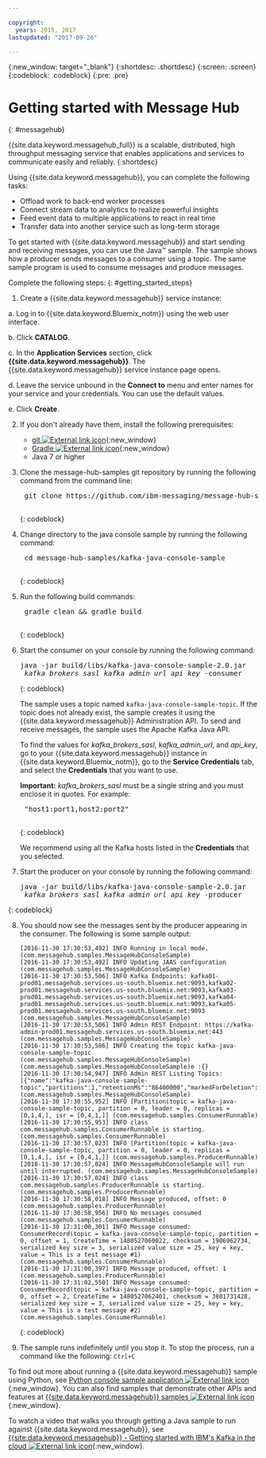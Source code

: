 ```yaml
---

copyright:
  years: 2015, 2017
lastupdated: "2017-09-26"

---
```


{:new_window: target="_blank"}
{:shortdesc: .shortdesc}
{:screen: .screen}
{:codeblock: .codeblock}
{:pre: .pre}

# Getting started with Message Hub
{: #messagehub}

{{site.data.keyword.messagehub_full}} is a scalable,
distributed, high throughput messaging service that enables applications and services to communicate easily and reliably.
{:shortdesc}

Using {{site.data.keyword.messagehub}}, you can 
complete the following tasks:

* Offload work to back-end worker processes
* Connect stream data to analytics to realize powerful insights
* Feed event data to multiple applications to react in real time
* Transfer data into another service such as long-term storage

To get started with {{site.data.keyword.messagehub}}
and start sending and receiving messages, you can use the Java™ sample. The sample shows how a producer sends
messages to a consumer using a topic. The same sample program is used to consume messages and
produce messages.

<!-- 11/01/18 - Karen - removing diagram as requested by James
![Java sample overview diagram](getting_started_sample.gif "Overview diagram of Java sample showing the flow of messages.")
-->


Complete the following steps:
{: #getting_started_steps}
 
1. Create a {{site.data.keyword.messagehub}} service instance:

  a. Log in to {{site.data.keyword.Bluemix_notm}} using the web user interface. 
  
  b. Click **CATALOG**.
  
  c. In the **Application Services** section, click **{{site.data.keyword.messagehub}}**. The {{site.data.keyword.messagehub}} service instance page opens.
  
  d. Leave the service unbound in the **Connect to** menu and enter names for your service and your credentials. You can use the default values.
  
  e. Click **Create**.

2. If you don't already have them, install the following prerequisites:

    * [git ![External link icon](../../icons/launch-glyph.svg "External link icon")](https://git-scm.com/){:new_window}
	* [Gradle ![External link icon](../../icons/launch-glyph.svg "External link icon")](https://gradle.org/){:new_window}
    * Java 7 or higher
 
3. Clone the message-hub-samples git repository by running the following command from the command line:

    <pre class="pre">
    git clone https://github.com/ibm-messaging/message-hub-samples.git
    </pre>
	{: codeblock}

4. Change directory to the java console sample by running the following command:

    <pre class="pre">
    cd message-hub-samples/kafka-java-console-sample
    </pre>
	{: codeblock}

5. Run the following build commands:

    <pre class="pre">
    gradle clean && gradle build
    </pre>
	{: codeblock}

6. Start the consumer on your console by running the following command:

    <pre class="pre">java -jar build/libs/kafka-java-console-sample-2.0.jar 
	<var class="keyword varname">kafka_brokers_sasl</var> <var class="keyword varname">kafka_admin_url</var> <var class="keyword varname">api_key</var> -consumer</pre>
    {: codeblock}
    
    The sample uses a topic named `kafka-java-console-sample-topic`. If the topic does
    not already exist, the sample creates it using the {{site.data.keyword.messagehub}} Administration API. To send and receive
    messages, the sample uses the Apache Kafka Java API.

    To find the values for *kafka_brokers_sasl*, *kafka_admin_url*,
    and *api_key*, go to your {{site.data.keyword.messagehub}} instance in {{site.data.keyword.Bluemix_notm}}, go to the **Service Credentials** tab, and select the **Credentials** that you want to use.
    
	**Important:** *kafka_brokers_sasl* must be a single string and you must enclose it in quotes. For example:

    <pre class="pre">
    "host1:port1,host2:port2"
    </pre>
	{: codeblock}

    We recommend using all the Kafka hosts listed in the **Credentials** that you selected.

7. Start the producer on your console by running the following command:
   
    <pre class="pre">java -jar build/libs/kafka-java-console-sample-2.0.jar 
	<var class="keyword varname">kafka_brokers_sasl</var> <var class="keyword varname">kafka_admin_url</var> <var class="keyword varname">api_key</var> -producer</pre>
 {: codeblock}
  
8. You should now see the messages sent by the producer appearing in the consumer. The following
is some sample output:

    ```
    [2016-11-30 17:30:53,492] INFO Running in local mode. (com.messagehub.samples.MessageHubConsoleSample)
    [2016-11-30 17:30:53,492] INFO Updating JAAS configuration (com.messagehub.samples.MessageHubConsoleSample)
    [2016-11-30 17:30:53,506] INFO Kafka Endpoints: kafka01-prod01.messagehub.services.us-south.bluemix.net:9093,kafka02-prod01.messagehub.services.us-south.bluemix.net:9093,kafka03-prod01.messagehub.services.us-south.bluemix.net:9093,kafka04-prod01.messagehub.services.us-south.bluemix.net:9093,kafka05-prod01.messagehub.services.us-south.bluemix.net:9093 (com.messagehub.samples.MessageHubConsoleSample)
    [2016-11-30 17:30:53,506] INFO Admin REST Endpoint: https://kafka-admin-prod01.messagehub.services.us-south.bluemix.net:443 (com.messagehub.samples.MessageHubConsoleSample)
    [2016-11-30 17:30:53,506] INFO Creating the topic kafka-java-console-sample-topic (com.messagehub.samples.MessageHubConsoleSample)
    (com.messagehub.samples.MessageHubConsoleSample)e :{}
    [2016-11-30 17:30:54,947] INFO Admin REST Listing Topics: [{"name":"kafka-java-console-sample-topic","partitions":1,"retentionMs":"86400000","markedForDeletion":false}] (com.messagehub.samples.MessageHubConsoleSample)
    [2016-11-30 17:30:55,952] INFO [Partition(topic = kafka-java-console-sample-topic, partition = 0, leader = 0, replicas = [0,1,4,], isr = [0,4,1,]] (com.messagehub.samples.ConsumerRunnable)
    [2016-11-30 17:30:55,953] INFO class com.messagehub.samples.ConsumerRunnable is starting. (com.messagehub.samples.ConsumerRunnable)
    [2016-11-30 17:30:57,023] INFO [Partition(topic = kafka-java-console-sample-topic, partition = 0, leader = 0, replicas = [0,1,4,], isr = [0,4,1,]] (com.messagehub.samples.ProducerRunnable)
    [2016-11-30 17:30:57,024] INFO MessageHubConsoleSample will run until interrupted. (com.messagehub.samples.MessageHubConsoleSample)
    [2016-11-30 17:30:57,024] INFO class com.messagehub.samples.ProducerRunnable is starting. (com.messagehub.samples.ProducerRunnable)
    [2016-11-30 17:30:58,018] INFO Message produced, offset: 0 (com.messagehub.samples.ProducerRunnable)
    [2016-11-30 17:30:58,956] INFO No messages consumed (com.messagehub.samples.ConsumerRunnable)
    [2016-11-30 17:31:00,301] INFO Message consumed: ConsumerRecord(topic = kafka-java-console-sample-topic, partition = 0, offset = 1, CreateTime = 1480527060022, checksum = 1906962734, serialized key size = 3, serialized value size = 25, key = key, value = This is a test message #1) (com.messagehub.samples.ConsumerRunnable)
    [2016-11-30 17:31:00,397] INFO Message produced, offset: 1 (com.messagehub.samples.ProducerRunnable)
    [2016-11-30 17:31:02,550] INFO Message consumed: ConsumerRecord(topic = kafka-java-console-sample-topic, partition = 0, offset = 2, CreateTime = 1480527062401, checksum = 3801731428, serialized key size = 3, serialized value size = 25, key = key, value = This is a test message #2) (com.messagehub.samples.ConsumerRunnable)
    ```
	{: codeblock}
	
9. The sample runs indefinitely until you stop it. To stop the process, run a command like the
following: <code>Ctrl+C</code>


To find out more about running a {{site.data.keyword.messagehub}} sample using Python, see [Python console sample application ![External link icon](../../icons/launch-glyph.svg "External link icon")](https://developer.ibm.com/messaging/2017/02/09/new-message-hub-sample-python-console-application/){:new_window}. You can also find samples
that demonstrate other APIs and features at [{{site.data.keyword.messagehub}} samples ![External link icon](../../icons/launch-glyph.svg "External link icon")](https://github.com/ibm-messaging/message-hub-samples){:new_window}.

To watch a video that walks
you through getting a Java sample to run against {{site.data.keyword.messagehub}}, see [{{site.data.keyword.messagehub}} - Getting started with IBM's Kafka in the cloud ![External link icon](../../icons/launch-glyph.svg "External link icon")](https://www.youtube.com/watch?v=tt-bLtFzC_4){:new_window}.

